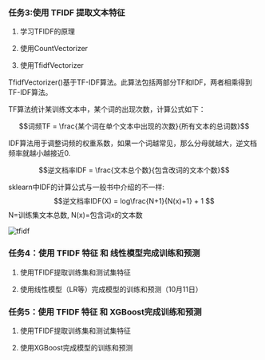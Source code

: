 ### 任务3:使用 TFIDF 提取文本特征
1. 学习TFIDF的原理

2. 使用CountVectorizer

3. 使用TfidfVectorizer

TfidfVectorizer()基于TF-IDF算法。此算法包括两部分TF和IDF，两者相乘得到TF-IDF算法。

TF算法统计某训练文本中，某个词的出现次数，计算公式如下：

$$词频TF = \frac{某个词在单个文本中出现的次数}{所有文本的总词数}$$

IDF算法用于调整词频的权重系数，如果一个词越常见，那么分母就越大，逆文档频率就越小越接近0.

$$逆文档率IDF = \frac{文本总个数}{包含改词的文本个数}$$

sklearn中IDF的计算公式与一般书中介绍的不一样:
$$逆文档率IDF(X) = log\frac{N+1}{N(x)+1} + 1 $$
N=训练集文本总数, N(x)=包含词x的文本数

![tfidf](https://user-images.githubusercontent.com/48701021/136818267-51ee1e8d-c03a-460f-a9db-03e11327d285.PNG)

### 任务4：使用 TFIDF 特征 和 线性模型完成训练和预测

1. 使用TFIDF提取训练集和测试集特征

2. 使用线性模型（LR等）完成模型的训练和预测（10月11日）

### 任务5：使用 TFIDF 特征 和 XGBoost完成训练和预测

1. 使用TFIDF提取训练集和测试集特征

2. 使用XGBoost完成模型的训练和预测
